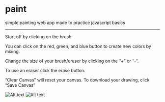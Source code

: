 # paint
simple painting web app made to practice javascript basics

--------------------------------------------

Start off by clicking on the brush.

You can click on the red, green, and
blue button to create new colors by mixing.

Change the size of your brush/eraser by 
clicking on the “+” or “-“.


To use an eraser click the erase button.


“Clear Canvas” will reset your canvas.
To download your drawing, click “Save Canvas”

![Alt text](https://github.com/kuhiga/paint/blob/master/screenshot1.png "Optional Title")
![Alt text](https://github.com/kuhiga/paint/blob/master/screenshot2.png "Optional Title")
